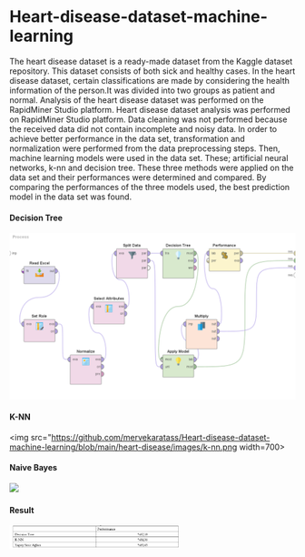 # Heart-disease-dataset-machine-learning
The heart disease dataset is a ready-made dataset from the Kaggle dataset repository. This dataset consists of both sick and healthy cases. In the heart disease dataset, certain classifications are made by considering the health information of the person.It was divided into two groups as patient and normal. Analysis of the heart disease dataset was performed on the RapidMiner Studio platform. Heart disease dataset analysis was performed on RapidMiner Studio platform. Data cleaning was not performed because the received data did not contain incomplete and noisy data. In order to achieve better performance in the data set, transformation and normalization were performed from the data preprocessing steps. Then, machine learning models were used in the data set. These; artificial neural networks, k-nn and decision tree. These three methods were applied on the data set and their performances were determined and compared. By comparing the performances of the three models used, the best prediction model in the data set was found.

#### Decision Tree
<img src="https://github.com/mervekaratass/Heart-disease-dataset-machine-learning/blob/main/heart-disease/images/decision-tree.png" width=700>

#### K-NN
<img src="https://github.com/mervekaratass/Heart-disease-dataset-machine-learning/blob/main/heart-disease/images/k-nn.png width=700>

#### Naive Bayes
<img src="https://github.com/mervekaratass/Car-evaluation-dataset-data-mining/blob/main/heart-disease/images/naive bayes.png" width=700>

#### Result
<img src="https://github.com/mervekaratass/Heart-disease-dataset-machine-learning/blob/main/heart-disease/images/performance.png" width=300>



